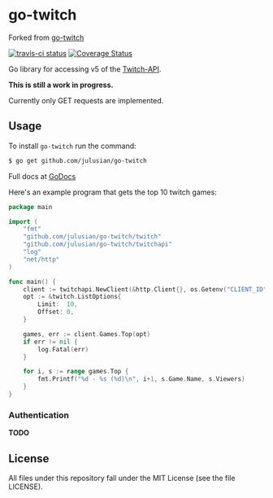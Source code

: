 # go-twitch
Forked from [go-twitch](https://github.com/mrshankly/go-twitch)

[![travis-ci status](https://api.travis-ci.org/Julusian/go-twitch.png)](https://travis-ci.org/Julusian/go-twitch)
[![Coverage Status](https://coveralls.io/repos/github/Julusian/go-twitch/badge.svg?branch=master)](https://coveralls.io/github/Julusian/go-twitch?branch=master)

Go library for accessing v5 of the [Twitch-API](https://dev.twitch.tv/docs/).

**This is still a work in progress.**

Currently only GET requests are implemented.

## Usage

To install `go-twitch` run the command:

```bash
$ go get github.com/julusian/go-twitch
```

Full docs at [GoDocs](https://godoc.org/github.com/julusian/go-twitch)

Here's an example program that gets the top 10 twitch games:

```go
package main

import (
	"fmt"
	"github.com/julusian/go-twitch/twitch"
	"github.com/julusian/go-twitch/twitchapi"
	"log"
	"net/http"
)

func main() {
	client := twitchapi.NewClient(&http.Client{}, os.Getenv("CLIENT_ID"))
	opt := &twitch.ListOptions{
		Limit:  10,
		Offset: 0,
	}

	games, err := client.Games.Top(opt)
	if err != nil {
		log.Fatal(err)
	}

	for i, s := range games.Top {
		fmt.Printf("%d - %s (%d)\n", i+1, s.Game.Name, s.Viewers)
	}
}
```

### Authentication

**TODO**

## License

All files under this repository fall under the MIT License (see the file LICENSE).
